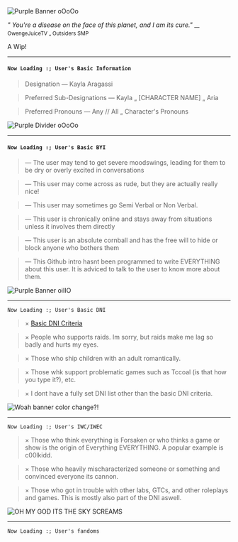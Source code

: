 <img src="https://encrypted-tbn0.gstatic.com/images?q=tbn:ANd9GcR1Bco67qIkIe5j9uXe7_ZdQsRlNNVylnsj_euhz8779Q&s=10" alt="Purple Banner oOoOo" />

*" You're a disease on the face of this planet, and I am its cure."* 
<sub> — OwengeJuiceTV „ Outsiders SMP </sub>

A Wip!
___

#### `Now Loading :; User's Basic Information`

> Designation — Kayla Aragassi

> Preferred Sub-Designations — Kayla „ [CHARACTER NAME] „ Aria

> Preferred Pronouns — Any // All „ Character's Pronouns

<img src="https://encrypted-tbn0.gstatic.com/images?q=tbn:ANd9GcRfW_PsTqmqEAKjM-oE3m_Acrd42-9-_7haupwrUmP9Sw&s=10" alt="Purple Divider oOoOo" />

---

#### `Now Loading :; User's Basic BYI`

> — The user may tend to get severe moodswings, leading for them to be dry or overly excited in conversations

> — This user may come across as rude, but they are actually really nice!

> — This user may sometimes go Semi Verbal or Non Verbal.

> — This user is chronically online and stays away from situations unless it involves them directly 

> — This user is an absolute cornball and has the free will to hide or block anyone who bothers them

> — This Github intro hasnt been programmed to write EVERYTHING about this user. It is adviced to talk to the user to know more about them.

<img src="https://encrypted-tbn0.gstatic.com/images?q=tbn:ANd9GcTAUeIZ_3FDWMhxEG8QFj1HNraDpnMXwH0fwvQvWy1LTw&s=10" alt="Purple Banner oiIIO">

---

`Now Loading :; User's Basic DNI`

> × [Basic DNI Criteria](https://dni-criteria.carrd.co/)

> × People who supports raids. Im sorry, but raids make me lag so badly and hurts my eyes.

> × Those who ship children with an adult romantically.

> × Those whk support problematic games such as Tccoal (is that how you type it?), etc.

> × I dont have a fully set DNI list other than the basic DNI criteria.

<img src="https://encrypted-tbn0.gstatic.com/images?q=tbn:ANd9GcRJ1cDRF_8v6xr9D3s2HaI7elL6Q7wcxf81YZJckNfJWA&s=10" alt="Woah banner color change?!">

---

`Now Loading :; User's IWC/IWEC`

> × Those who think everything is Forsaken or who thinks a game or show is the origin of Everything EVERYTHING. A popular example is c00lkidd.

> × Those who heavily mischaracterized someone or something and convinced everyone its cannon.

> × Those who got in trouble with other labs, GTCs, and other roleplays and games. This is mostly also part of the DNI aswell.

<img src="https://encrypted-tbn0.gstatic.com/images?q=tbn:ANd9GcRhL-MDr7QqHkfhvCV43FB7bX-GTjM3HN9z1P8kPhdxgQ&s=10" alt="OH MY GOD ITS THE SKY SCREAMS">

---

`Now Loading :; User's fandoms`

